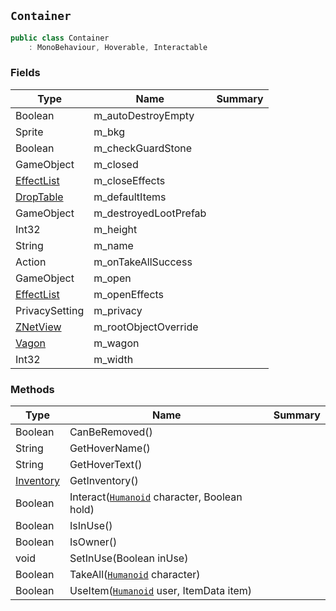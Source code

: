 ## `Container`

```csharp
public class Container
    : MonoBehaviour, Hoverable, Interactable
```

### Fields

| Type | Name | Summary | 
| --- | --- | --- | 
| Boolean | m_autoDestroyEmpty |  | 
| Sprite | m_bkg |  | 
| Boolean | m_checkGuardStone |  | 
| GameObject | m_closed |  | 
| [EffectList](./EffectList.md) | m_closeEffects |  | 
| [DropTable](./DropTable.md) | m_defaultItems |  | 
| GameObject | m_destroyedLootPrefab |  | 
| Int32 | m_height |  | 
| String | m_name |  | 
| Action | m_onTakeAllSuccess |  | 
| GameObject | m_open |  | 
| [EffectList](./EffectList.md) | m_openEffects |  | 
| PrivacySetting | m_privacy |  | 
| [ZNetView](./ZNetView.md) | m_rootObjectOverride |  | 
| [Vagon](./Vagon.md) | m_wagon |  | 
| Int32 | m_width |  | 


### Methods

| Type | Name | Summary | 
| --- | --- | --- | 
| Boolean | CanBeRemoved() |  | 
| String | GetHoverName() |  | 
| String | GetHoverText() |  | 
| [Inventory](./Inventory.md) | GetInventory() |  | 
| Boolean | Interact([`Humanoid`](./Humanoid.md) character, Boolean hold) |  | 
| Boolean | IsInUse() |  | 
| Boolean | IsOwner() |  | 
| void | SetInUse(Boolean inUse) |  | 
| Boolean | TakeAll([`Humanoid`](./Humanoid.md) character) |  | 
| Boolean | UseItem([`Humanoid`](./Humanoid.md) user, ItemData item) |  | 


